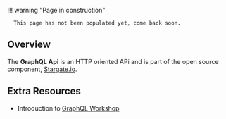 !!! warning "Page in construction"

      This page has not been populated yet, come back soon.

## Overview

The **GraphQL Api** is an HTTP oriented APi and is part of the open source component, [Stargate.io](https://stargate.io/).

## Extra Resources

- Introduction to [GraphQL Workshop](https://github.com/datastaxdevs/workshop-intro-to-graphql)
